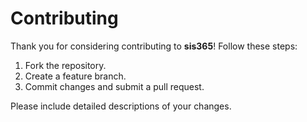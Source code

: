 # Contributing

Thank you for considering contributing to **sis365**! Follow these steps:
1. Fork the repository.
2. Create a feature branch.
3. Commit changes and submit a pull request.

Please include detailed descriptions of your changes.